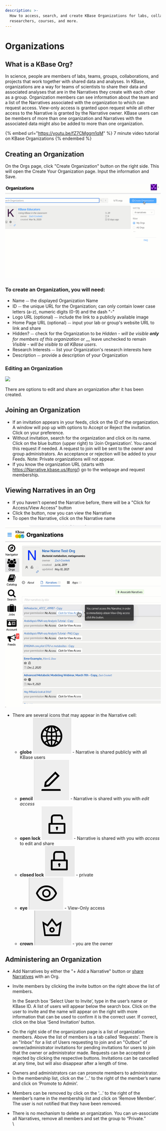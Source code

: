 ```yaml
---
description: >-
  How to access, search, and create KBase Organizations for labs, collaborating
  researchers, courses, and more.
---
```


# Organizations

## What is a KBase Org?&#x20;

In science, people are members of labs, teams, groups, collaborations, and projects that work together with shared data and analyses. In KBase, organizations are a way for teams of scientists to share their data and associated analyses that are in the Narratives they create with each other as a group. Organization members can see information about the team and a list of the Narratives associated with the organization to which can request access. View-only access is granted upon request while all other access to the Narrative is granted by the Narrative owner. KBase users can be members of more than one organization and Narratives with the associated data might also be added to more than one organization.&#x20;

{% embed url="https://youtu.be/fZ7CMggm1qM" %}
7 minute video tutorial on KBase Organizations
{% endembed %}

## Creating an Organization

On the Orgs page, click "Create Organization" button on the right side. This will open the Create Your Organization page. Input the information and Save.&#x20;

![](../../.gitbook/assets/createanorg.gif)

### To create an Organization, you will need:&#x20;

* Name ⏤ the displayed Organization Name
* ID ⏤ the unique URL for the Organization; can only contain lower case letters (a-z), numeric digits (0-9) and the dash "-"
* Logo URL (optional) ⏤ include the link to a publicly available image&#x20;
* Home Page URL (optional) ⏤ input your lab or group's website URL to link and share
* Hidden? ⏤ check for the Organization to be _Hidden - will be visible **only** for members of this organization_ or __ leave unchecked to remain _Visible - will be visible to all KBase users_.
* Research Interests ⏤ list your Organization's research interests here
* Description ⏤ provide a description of your Organization

### Editing an Organization

![](../../.gitbook/assets/editanorg\_updated.gif)

There are options to edit and share an organization after it has been created.&#x20;

## Joining an Organization

* If an invitation appears in your feeds, click on the ID of the organization. A window will pop up with options to Accept or Reject the invitation. Click on your preference.
* Without invitation, search for the organization and click on its name. Click on the blue button (upper right) to ‘Join Organization’. You cancel this request if needed. A request to join will be sent to the owner and group administrators. An acceptance or rejection will be added to your Feeds. Note: Private organizations will not appear.&#x20;
* If you know the organization URL (starts with https://Narrative.kbase.us/#org/) go to the webpage and request membership.

## Viewing Narratives in an Org

* If you haven't opened the Narrative before, there will be a "Click for Access/View Access" button
* Click the button, now you can view the Narrative&#x20;
* To open the Narrative, click on the Narrative name

![Access a Narrative by clicking the "Click for View Access" button to be able to view the Narrative. ](../../.gitbook/assets/ClickForViewAccess.gif)

* There are several icons that may appear in the Narrative cell:
  * **globe** <img src="../../.gitbook/assets/public.png" alt="" data-size="line"> - Narrative is shared publicly with all KBase users
  * **pencil** <img src="../../.gitbook/assets/editacces.png" alt="" data-size="line"> - Narrative is shared with you with _edit access_
  * **open lock** <img src="../../.gitbook/assets/openlock.png" alt="" data-size="line"> - Narrative is shared with you with _access_ to edit and share
  * **closed lock** <img src="../../.gitbook/assets/closedlock.png" alt="" data-size="line"> - private
  * **eye** <img src="../../.gitbook/assets/viewonly.png" alt="" data-size="line"> - View-Only access
  * **crown** <img src="../../.gitbook/assets/owner.png" alt="" data-size="line"> - you are the owner

## Administering an Organization

* Add Narratives by either the "+ Add a Narrative" button or [share Narratives](share.md#users-tab) with an Org.&#x20;
*   Invite members by clicking the invite button on the right above the list of members.

    In the Search box ‘Select User to Invite’, type in the user’s name or KBase ID. A list of users will appear below the search box. Click on the user to invite and the name will appear on the right with more information that can be used to confirm it is the correct user. If correct, click on the blue ‘Send Invitation’ button.&#x20;
* On the right side of the organization page is a list of organization members. Above the list of members is a tab called ‘Requests’. There is an "Inbox" for a list of Users requesting to join and an "Outbox" of owner/administrator invitations for pending invitations for users to join that the owner or administrator made. Requests can be accepted or rejected by clicking the respective buttons. Invitations can be cancelled at any time, but will also disappear after a length of time.&#x20;
* Owners and administrators can can promote members to administrator. In the membership list, click on the ‘...’ to the right of the member’s name and click on ‘Promote to Admin’.
* Members can be removed by click on the ‘...’ to the right of the member’s name in the membership list and click on ‘Remove Member’. The user is not notified that they have been removed.
* &#x20;There is no mechanism to delete an organization. You can un-associate all Narratives, remove all members and set the group to “Private.” \
  \




